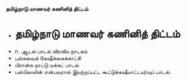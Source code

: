 **தமிழ்நாடு மாணவர் கணினித் திட்டம்**
- # தமிழ்நாடு மாணவர் கணினித் திட்டம்
- n. ஆடல் பாடல் விரவிய நாடகம்
- பல்சுவைக் கேஷீக்கைக்காட்சி
- பிரான்சு நாட்டு மக்கட் பாடல்
- பஸ்ஸெலின் என்பவரால் இயற்றப்பட்ட கூட்டுக்கஷீயாட்டயர்வுப் பாடல்.

